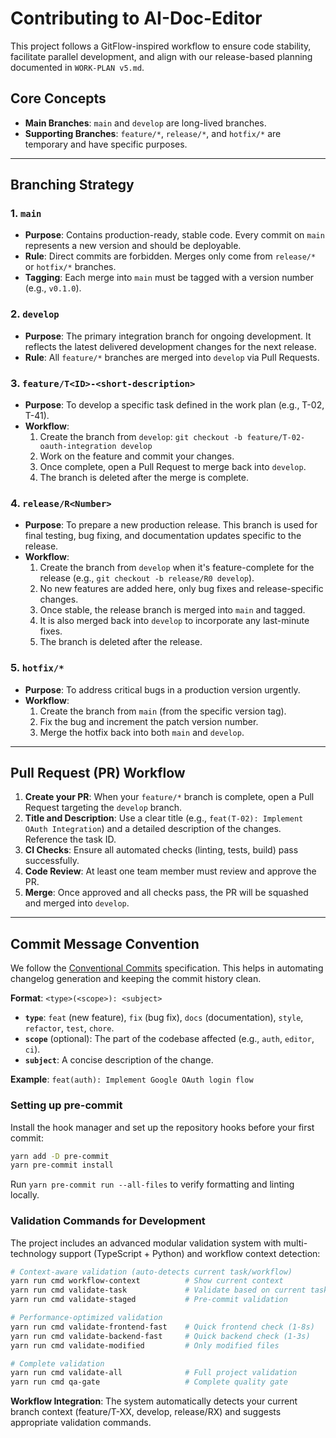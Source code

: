# Contributing to AI-Doc-Editor

This project follows a GitFlow-inspired workflow to ensure code stability, facilitate parallel development, and align with our release-based planning documented in `WORK-PLAN v5.md`.

## Core Concepts

- **Main Branches**: `main` and `develop` are long-lived branches.
- **Supporting Branches**: `feature/*`, `release/*`, and `hotfix/*` are temporary and have specific purposes.

---

## Branching Strategy

### 1. `main`
- **Purpose**: Contains production-ready, stable code. Every commit on `main` represents a new version and should be deployable.
- **Rule**: Direct commits are forbidden. Merges only come from `release/*` or `hotfix/*` branches.
- **Tagging**: Each merge into `main` must be tagged with a version number (e.g., `v0.1.0`).

### 2. `develop`
- **Purpose**: The primary integration branch for ongoing development. It reflects the latest delivered development changes for the next release.
- **Rule**: All `feature/*` branches are merged into `develop` via Pull Requests.

### 3. `feature/T<ID>-<short-description>`
- **Purpose**: To develop a specific task defined in the work plan (e.g., T-02, T-41).
- **Workflow**:
    1. Create the branch from `develop`: `git checkout -b feature/T-02-oauth-integration develop`
    2. Work on the feature and commit your changes.
    3. Once complete, open a Pull Request to merge back into `develop`.
    4. The branch is deleted after the merge is complete.

### 4. `release/R<Number>`
- **Purpose**: To prepare a new production release. This branch is used for final testing, bug fixing, and documentation updates specific to the release.
- **Workflow**:
    1. Create the branch from `develop` when it's feature-complete for the release (e.g., `git checkout -b release/R0 develop`).
    2. No new features are added here, only bug fixes and release-specific changes.
    3. Once stable, the release branch is merged into `main` and tagged.
    4. It is also merged back into `develop` to incorporate any last-minute fixes.
    5. The branch is deleted after the release.

### 5. `hotfix/*`
- **Purpose**: To address critical bugs in a production version urgently.
- **Workflow**:
    1. Create the branch from `main` (from the specific version tag).
    2. Fix the bug and increment the patch version number.
    3. Merge the hotfix back into both `main` and `develop`.

---

## Pull Request (PR) Workflow

1. **Create your PR**: When your `feature/*` branch is complete, open a Pull Request targeting the `develop` branch.
2. **Title and Description**: Use a clear title (e.g., `feat(T-02): Implement OAuth Integration`) and a detailed description of the changes. Reference the task ID.
3. **CI Checks**: Ensure all automated checks (linting, tests, build) pass successfully.
4. **Code Review**: At least one team member must review and approve the PR.
5. **Merge**: Once approved and all checks pass, the PR will be squashed and merged into `develop`.

---

## Commit Message Convention

We follow the [Conventional Commits](https://www.conventionalcommits.org/) specification. This helps in automating changelog generation and keeping the commit history clean.

**Format**: `<type>(<scope>): <subject>`

- **`type`**: `feat` (new feature), `fix` (bug fix), `docs` (documentation), `style`, `refactor`, `test`, `chore`.
- **`scope`** (optional): The part of the codebase affected (e.g., `auth`, `editor`, `ci`).
- **`subject`**: A concise description of the change.

**Example**: `feat(auth): Implement Google OAuth login flow`

### Setting up pre-commit

Install the hook manager and set up the repository hooks before your first commit:

```bash
yarn add -D pre-commit
yarn pre-commit install
```

Run `yarn pre-commit run --all-files` to verify formatting and linting locally.

### Validation Commands for Development

The project includes an advanced modular validation system with multi-technology support (TypeScript + Python) and workflow context detection:

```bash
# Context-aware validation (auto-detects current task/workflow)
yarn run cmd workflow-context          # Show current context
yarn run cmd validate-task             # Validate based on current task (T-XX)
yarn run cmd validate-staged           # Pre-commit validation

# Performance-optimized validation
yarn run cmd validate-frontend-fast    # Quick frontend check (1-8s)
yarn run cmd validate-backend-fast     # Quick backend check (1-3s)
yarn run cmd validate-modified         # Only modified files

# Complete validation
yarn run cmd validate-all              # Full project validation
yarn run cmd qa-gate                   # Complete quality gate
```

**Workflow Integration**: The system automatically detects your current branch context (feature/T-XX, develop, release/RX) and suggests appropriate validation commands.
